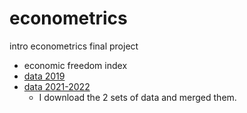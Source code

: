 # econometrics
intro econometrics final project
- economic freedom index
- [data 2019](https://www.kaggle.com/datasets/lewisduncan93/the-economic-freedom-index)
- [data 2021-2022](https://www.heritage.org/index/download)
  - I download the 2 sets of data and merged them.
